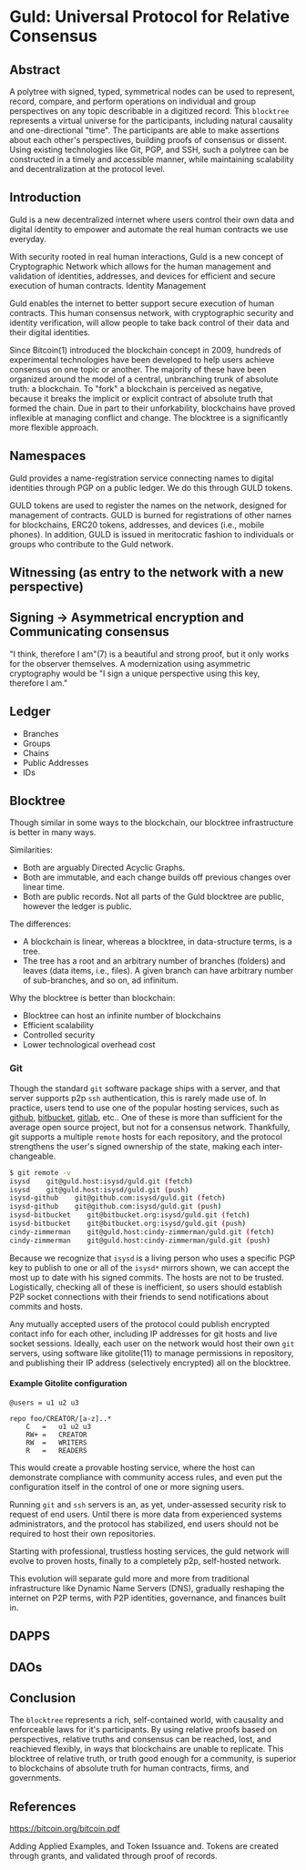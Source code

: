 # Guld: Universal Protocol for Relative Consensus

## Abstract

A polytree with signed, typed, symmetrical nodes can be used to represent, record, compare, and perform operations on individual and group perspectives on any topic describable in a digitized record. This `blocktree` represents a virtual universe for the participants, including natural causality and one-directional "time". The participants are able to make assertions about each other's perspectives, building proofs of consensus or dissent. Using existing technologies like Git, PGP, and SSH, such a polytree can be constructed in a timely and accessible manner, while maintaining scalability and decentralization at the protocol level.

## Introduction

Guld is a new decentralized internet where users control their own data and digital identity to empower and automate the real human contracts we use everyday.

With security rooted in real human interactions, Guld is a new concept of Cryptographic Network which allows for the human management and validation of identities, addresses, and devices for efficient and secure execution of human contracts.
Identity Management

Guld enables the internet to better support secure execution of human contracts. This human consensus network, with cryptographic security and identity verification, will allow people to take back control of their data and their digital identities.

Since Bitcoin(1) introduced the blockchain concept in 2009, hundreds of experimental technologies have been developed to help users achieve consensus on one topic or another. The majority of these have been organized around the model of a central, unbranching trunk of absolute truth: a blockchain. To "fork" a blockchain is perceived as negative, because it breaks the implicit or explicit contract of absolute truth that formed the chain. Due in part to their unforkability, blockchains have proved inflexible at managing conflict and change. The blocktree is a significantly more flexible approach.

## Namespaces

Guld provides a name-registration service connecting names to digital identities through PGP on a public ledger. We do this through GULD tokens.

GULD tokens are used to register the names on the network, designed for management of contracts. GULD is burned for registrations of other names for blockchains, ERC20 tokens, addresses, and devices (i.e., mobile phones). In addition, GULD is issued in meritocratic fashion to individuals or groups who contribute to the Guld network.

## Witnessing (as entry to the network with a new perspective)

## Signing -> Asymmetrical encryption and Communicating consensus

"I think, therefore I am"(7) is a beautiful and strong proof, but it only works for the observer themselves. A modernization using asymmetric cryptography would be "I sign a unique perspective using this key, therefore I am."

## Ledger

- Branches
- Groups
- Chains
- Public Addresses
- IDs

## Blocktree

Though similar in some ways to the blockchain, our blocktree infrastructure is better in many ways.

Similarities:

- Both are arguably Directed Acyclic Graphs.
- Both are immutable, and each change builds off previous changes over linear time.
- Both are public records. Not all parts of the Guld blocktree are public, however the ledger is public.

The differences:

- A blockchain is linear, whereas a blocktree, in data-structure terms, is a tree.
- The tree has a root and an arbitrary number of branches (folders) and leaves (data items, i.e., files). A given branch can have arbitrary number of sub-branches, and so on, ad infinitum.

Why the blocktree is better than blockchain:

- Blocktree can host an infinite number of blockchains
- Efficient scalability
- Controlled security
- Lower technological overhead cost

### Git

Though the standard `git` software package ships with a server, and that server supports p2p `ssh` authentication, this is rarely made use of. In practice, users tend to use one of the popular hosting services, such as [github](http://github.com), [bitbucket](http://bitbucket.org),  [gitlab](http://gitlab.com), etc.. One of these is more than sufficient for the average open source project, but not for a consensus network. Thankfully, git supports a multiple `remote` hosts for each repository, and the protocol strengthens the user's signed ownership of the state, making each inter-changeable.

``` bash
$ git remote -v
isysd    git@guld.host:isysd/guld.git (fetch)
isysd    git@guld.host:isysd/guld.git (push)
isysd-github    git@github.com:isysd/guld.git (fetch)
isysd-github    git@github.com:isysd/guld.git (push)
isysd-bitbucket    git@bitbucket.org:isysd/guld.git (fetch)
isysd-bitbucket    git@bitbucket.org:isysd/guld.git (push)
cindy-zimmerman    git@guld.host:cindy-zimmerman/guld.git (fetch)
cindy-zimmerman    git@guld.host:cindy-zimmerman/guld.git (push)
```

Because we recognize that `isysd` is a living person who uses a specific PGP key to publish to one or all of the `isysd*` mirrors shown, we can accept the most up to date with his signed commits. The hosts are not to be trusted. Logistically, checking all of these is inefficient, so users should establish P2P socket connections with their friends to send notifications about commits and hosts.

Any mutually accepted users of the protocol could publish encrypted contact info for each other, including IP addresses for git hosts and live socket sessions. Ideally, each user on the network would host their own `git` servers, using software like gitolite(11) to manage permissions in repository, and publishing their IP address (selectively encrypted) all on the blocktree.

#### Example Gitolite configuration

```
@users = u1 u2 u3

repo foo/CREATOR/[a-z]..*
    C   =   u1 u2 u3
    RW+ =   CREATOR
    RW  =   WRITERS
    R   =   READERS
```

This would create a provable hosting service, where the host can demonstrate compliance with community access rules, and even put the configuration itself in the control of one or more signing users.

Running `git` and `ssh` servers is an, as yet, under-assessed security risk to request of end users. Until there is more data from experienced systems administrators, and the protocol has stabilized, end users should not be required to host their own repositories.

Starting with professional, trustless hosting services, the guld network will evolve to proven hosts, finally to a completely p2p, self-hosted network.

This evolution will separate guld more and more from traditional infrastructure like Dynamic Name Servers (DNS), gradually reshaping the internet on P2P terms, with P2P identities, governance, and finances built in.

## DAPPS

## DAOs

## Conclusion

The `blocktree` represents a rich, self-contained world, with causality and enforceable laws for it's participants. By using relative proofs based on perspectives, relative truths and consensus can be reached, lost, and reachieved flexibly, in ways that blockchains are unable to replicate. This blocktree of relative truth, or truth good enough for a community, is superior to blockchains of absolute truth for human contracts, firms, and governments.

## References
https://bitcoin.org/bitcoin.pdf

Adding Applied Examples, and Token Issuance and. Tokens are created through grants, and validated through proof of records.

